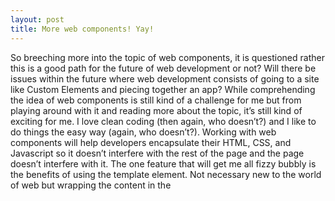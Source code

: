 ```yaml
---
layout: post
title: More web components! Yay!
---
```


So breeching more into the topic of web components, it is questioned rather this is a good path for the future of web development or not? Will there be issues within the future where web development consists of going to a site like Custom Elements and piecing together an app? While comprehending the idea of web components is still kind of a challenge for me but from playing around with it and reading more about the topic, it’s still kind of exciting for me. I love clean coding (then again, who doesn’t?) and I like to do things the easy way (again, who doesn’t?). Working with web components will help developers encapsulate their HTML, CSS, and Javascript so it doesn’t interfere with the rest of the page and the page doesn’t interfere with it. The one feature that will get me all fizzy bubbly is the benefits of using the template element. Not necessary new to the world of web but wrapping the content in the <template> element will give some important properties such as not having side side effects for the content within the template (the script won’t run, audio doesn’t play, etc. until the template is used) or that templates can be placed anywhere in the HTML document within the <head>,<body>, or <frameset> and contains any type of content which is allowed in those elements. Utilizing web components for the future of web development may have a few downsize to it as well. With sites such as Custom Elements, it is easy to grab and piece together an app and while it is nice to have the sources there, I feel like it does limit the ability you have to be able to craft your own scripts. However, it’s not always the case. Just like using html boilerplates, there always room to craft something to make it your very own and with the web constantly changing, there is always growth in the future of web development.
